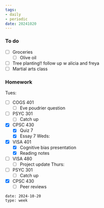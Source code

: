 ```yaml
---
tags:
- daily
- periodic
date: 20241020
---
```


### To do 
- [ ] Groceries
	- [ ] Olive oil
- [ ] Tree planting!! follow up w alicia and freya
- [ ] Martial arts class

### Homework
Tues:
- [ ] COGS 401 
	- [ ] Eve poudrier question
- [ ] PSYC 301
	- [ ] Catch up
- [x] CPSC 430
	- [x] Quiz 7
	- [x] Essay 7
Weds:
- [x] VISA 401
	- [x] Cognitive bias presentation
	- [x] Reading notes
- [ ] VISA 480
	- [ ] Project update
Thurs:
- [ ] PSYC 301
	- [ ] Catch up
- [x] CPSC 430
	- [ ] Peer reviews

```gEvent
date: 2024-10-20
type: week
```


